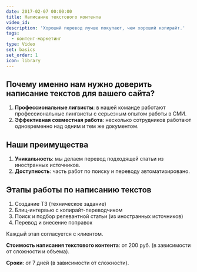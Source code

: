 ```yaml
---
date: 2017-02-07 00:00:00
title: Написание текстового контента
video_id:
description: 'Хороший перевод лучше покупают, чем хороший копирайт.'
tags:
  - контент-маркетинг
type: Video
set: basics
set_order: 1
icon: library
---
```



## Почему именно нам нужно доверить написание текстов для вашего сайта?

1. **Профессиональные лигвисты**: в нашей команде работают профессиональные лингвисты с серьезным опытом работы в СМИ.
2. **Эффективная совместная работа**: несколько сотрудников работают одновременно над одним и тем же документом. 

## Наши преимущества

1. **Уникальность**: мы делаем перевод подходящей статьи из иностранных источников.
2. **Доступность**: часть работ по поиску и переводу автоматизировано.

## Этапы работы по написанию текстов

1. Создание ТЗ (техническое задание)
2. Блиц-интервью с копирайт-переводчиком
3. Поиск и подбор релевантной статьи (из иностранных источников)
4. Перевод и внесение поправок

Каждый этап согласуется с клиентом.

**Стоимость написания текстового контента**: от 200 руб. (в зависимости от сложности и объема).

**Сроки**: от 7 дней (в зависимости от сложности).